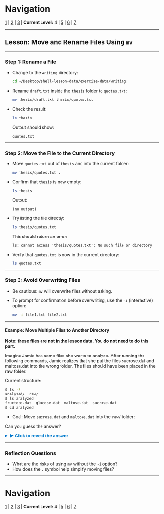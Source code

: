 # Navigation
[1](./unix-shell-basics-creating-files-lv1.md) | [2](./unix-shell-basics-creating-files-lv2.md) | [3](./unix-shell-basics-creating-files-lv3.md) | **Current Level:** 4 | [5](./unix-shell-basics-creating-files-lv5.md) | [6](./unix-shell-basics-creating-files-lv6.md) | [7](./unix-shell-basics-creating-files-lv7.md)

---

## Lesson: Move and Rename Files Using `mv`

---

### Step 1: Rename a File

* Change to the `writing` directory:

  ```bash
  cd ~/Desktop/shell-lesson-data/exercise-data/writing
  ```

* Rename `draft.txt` inside the `thesis` folder to `quotes.txt`:

  ```bash
  mv thesis/draft.txt thesis/quotes.txt
  ```

* Check the result:

  ```bash
  ls thesis
  ```

  Output should show:

  ```
  quotes.txt
  ```

---

### Step 2: Move the File to the Current Directory

* Move `quotes.txt` out of `thesis` and into the current folder:

  ```bash
  mv thesis/quotes.txt .
  ```

* Confirm that `thesis` is now empty:

  ```bash
  ls thesis
  ```

  Output:

  ```
  (no output)
  ```

* Try listing the file directly:

  ```bash
  ls thesis/quotes.txt
  ```

  This should return an error:

  ```
  ls: cannot access 'thesis/quotes.txt': No such file or directory
  ```

* Verify that `quotes.txt` is now in the current directory:

  ```bash
  ls quotes.txt
  ```

---

### Step 3: Avoid Overwriting Files

* Be cautious: `mv` will overwrite files without asking.
* To prompt for confirmation before overwriting, use the `-i` (interactive) option:

  ```bash
  mv -i file1.txt file2.txt
  ```

---

#### Example: Move Multiple Files to Another Directory

**Note: these files are not in the lesson data. You do not need to do this part.**

Imagine Jamie has some files she wants to analyze. After running the following commands, Jamie realizes that she put the files sucrose.dat and maltose.dat into the wrong folder. The files should have been placed in the raw folder.

  Current structure:

  ```bash
  $ ls -F
  analyzed/  raw/
  $ ls analyzed
  fructose.dat  glucose.dat  maltose.dat  sucrose.dat
  $ cd analyzed
  ```

* Goal: Move `sucrose.dat` and `maltose.dat` into the `raw/` folder:

Can you guess the answer?


<details>
  <summary style="cursor: pointer; color: #007acc; font-weight: bold;">▶ Click to reveal the answer</summary>
  <div style="margin-top: 10px; padding: 10px; background-color: #f5f5f5; border-left: 4px solid #007acc; border-radius: 4px;">
    <pre>
    $ mv sucrose.dat maltose.dat ../raw
    </pre>
  </div>
</details>

---

### Reflection Questions

* What are the risks of using `mv` without the `-i` option?
* How does the `.` symbol help simplify moving files?

---

# Navigation
[1](./unix-shell-basics-creating-files-lv1.md) | [2](./unix-shell-basics-creating-files-lv2.md) | [3](./unix-shell-basics-creating-files-lv3.md) | **Current Level:** 4 | [5](./unix-shell-basics-creating-files-lv5.md) | [6](./unix-shell-basics-creating-files-lv6.md) | [7](./unix-shell-basics-creating-files-lv7.md)
